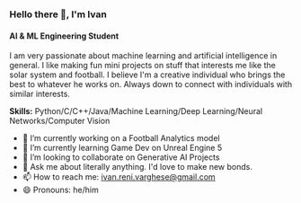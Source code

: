 ### Hello there 👋, I'm Ivan
#### AI & ML Engineering Student
I am very passionate about machine learning and artificial intelligence in general. I like making fun mini projects on stuff that interests me like the solar system and football. I believe I'm a creative individual who brings the best to whatever he works on. Always down to connect with individuals with similar interests.

**Skills:** Python/C/C++/Java/Machine Learning/Deep Learning/Neural Networks/Computer Vision

- 🔭 I’m currently working on a Football Analytics model 
- 🌱 I’m currently learning Game Dev on Unreal Engine 5 
- 👯 I’m looking to collaborate on Generative AI Projects 
- 💬 Ask me about literally anything. I'd love to make new bonds. 
- 📫 How to reach me: ivan.reni.varghese@gmail.com 
- 😄 Pronouns: he/him 




